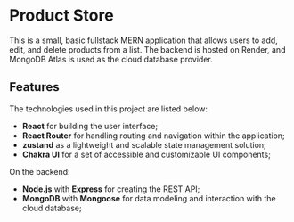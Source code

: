 # Product Store

This is a small, basic fullstack MERN application that allows users to add, edit, and delete products from a list. The backend is hosted on Render, and MongoDB Atlas is used as the cloud database provider.

## Features

The technologies used in this project are listed below:

- **React** for building the user interface;
- **React Router** for handling routing and navigation within the application;
- **zustand** as a lightweight and scalable state management solution;
- **Chakra UI** for a set of accessible and customizable UI components;

On the backend:

- **Node.js** with **Express** for creating the REST API;
- **MongoDB** with **Mongoose** for data modeling and interaction with the cloud database;
